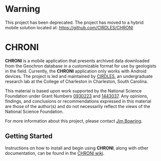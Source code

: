 **Warning**
===========
This project has been deprecated. The project has moved to a hybrid mobile solution located at: https://github.com/CIRDLES/CHRONI



CHRONI
======
**CHRONI** is a mobile application that presents archived data downloaded from the Geochron database in a customizable format for use by geologists in the field. Currently, the **CHRONI** application only works with Android devices. The project is led and maintained by [CIRDLES](https://cirdles.org), an undergraduate research lab at the College of Charleston in Charleston, South Carolina. 

This material is based upon work supported by the National Science Foundation under Grant Numbers [0930223](http://www.nsf.gov/awardsearch/showAward?AWD_ID=0930223) and [1443037](http://www.nsf.gov/awardsearch/showAward?AWD_ID=1443037).  Any opinions, findings, and conclusions or recommendations expressed in this material are those of the author(s) and do not necessarily reflect the views of the National Science Foundation.

For more information about this project, please contact [Jim Bowring](mailto://bowringj@cofc.edu).

Getting Started 
-------------
Instructions on how to install and begin using **CHRONI**, along with other documentation, can be found in the [CHRONI wiki](https://github.com/CIRDLES/CHRONI/wiki).
